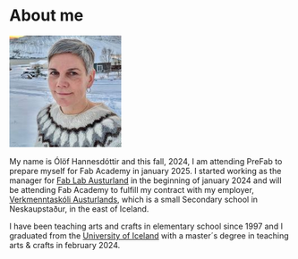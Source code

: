 
# About me

![JustMe](img/JustMe200x200.jpg)

My name is Ólöf Hannesdóttir and this fall, 2024, I am attending PreFab to prepare myself for Fab Academy in january 2025. I started working as the manager for [Fab Lab Austurland](https://www.fablabs.io/labs/fablabausturland) in the beginning of january 2024 and will be attending Fab Academy to fulfill my contract with my employer, [Verkmenntaskóli Austurlands](https://www.va.is/), which is a small Secondary school in Neskaupstaður, in the east of Iceland. 

I have been teaching arts and crafts in elementary school since 1997 and I graduated from the [University of Iceland](https://english.hi.is/university_of_iceland) with a master´s degree in teaching arts & crafts in february 2024. 

